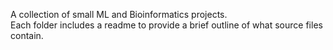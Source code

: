 A collection of small ML and Bioinformatics projects.<br>
Each folder includes a readme to provide a brief outline of what source files contain.    
